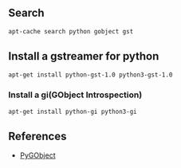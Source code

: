 ## Search

```sh
apt-cache search python gobject gst
```

## Install a gstreamer for python

```sh
apt-get install python-gst-1.0 python3-gst-1.0
```

### Install a gi(GObject Introspection)

```sh
apt-get install python-gi python3-gi
```

## References

- [PyGObject](https://pygobject.readthedocs.io/en/latest/getting_started.html)
